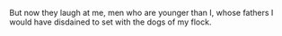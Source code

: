 But now they laugh at me, men who are younger than I, whose fathers I would have disdained to set with the dogs of my flock.
